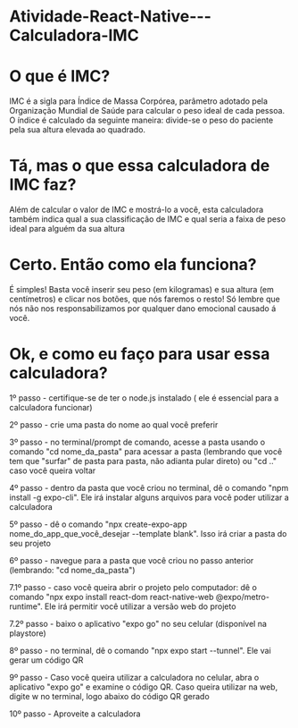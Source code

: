 # Atividade-React-Native---Calculadora-IMC

# O que é IMC?
IMC é a sigla para Índice de Massa Corpórea, parâmetro adotado pela Organização Mundial de Saúde para calcular o peso ideal de cada pessoa. O índice é calculado da seguinte maneira: divide-se o peso do paciente pela sua altura elevada ao quadrado.

# Tá, mas o que essa calculadora de IMC faz?
Além de calcular o valor de IMC e mostrá-lo a você, esta calculadora também indica qual a sua classificação de IMC e qual seria a faixa de peso ideal para alguém da sua altura

# Certo. Então como ela funciona?
É simples! Basta você inserir seu peso (em kilogramas) e sua altura (em centímetros) e clicar nos botões, que nós faremos o resto! Só lembre que nós não nos responsabilizamos por qualquer dano emocional causado á você.

# Ok, e como eu faço para usar essa calculadora?
1º passo - certifique-se de ter o node.js instalado ( ele é essencial para a calculadora funcionar)

2º passo - crie uma pasta do nome ao qual você preferir

3º passo - no terminal/prompt de comando, acesse a pasta usando o comando "cd nome_da_pasta" para acessar a pasta (lembrando que você tem que "surfar" de pasta para pasta, não adianta pular direto) ou "cd .." caso você queira voltar

4º passo - dentro da pasta que você criou no terminal, dê o comando "npm install -g expo-cli". Ele irá instalar alguns arquivos para você poder utilizar a calculadora

5º passo - dê o comando "npx create-expo-app nome_do_app_que_você_desejar --template blank". Isso irá criar a pasta do seu projeto

6º passo - navegue para a pasta que você criou no passo anterior (lembrando: "cd nome_da_pasta")

7.1º passo - caso você queira abrir o projeto pelo computador: dê o comando "npx expo install react-dom react-native-web @expo/metro-runtime". Ele irá permitir você utilizar a versão web do projeto

7.2º passo - baixo o aplicativo "expo go" no seu celular (disponível na playstore)

8º passo - no terminal, dê o comando "npx expo start --tunnel". Ele vai gerar um código QR

9º passo - Caso você queira utilizar a calculadora no celular, abra o aplicativo "expo go" e examine o código QR. Caso queira utilizar na web, digite w no terminal, logo abaixo do código QR gerado

10º passo - Aproveite a calculadora
